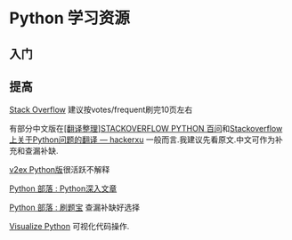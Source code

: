 # Python 学习资源

## 入门

## 提高
[Stack Overflow](http://stackoverflow.com/questions/tagged/python?sort=votes&pageSize=15) 建议按votes/frequent刷完10页左右

有部分中文版在[\[翻译整理\]STACKOVERFLOW PYTHON 百问](http://www.wklken.me/posts/2013/07/20/python-stackoverflow-vote-top.html)和[Stackoverflow上关于Python问题的翻译 — hackerxu](https://www.gitbook.com/book/taizilongxu/stackoverflow-about-python/details) 一般而言.我建议先看原文.中文可作为补充和查漏补缺.

[v2ex Python版](https://www.v2ex.com/go/python)很活跃不解释

[Python 部落 : Python深入文章](http://python.freelycode.com/contribution/list/4)

[Python 部落 : 刷题宝](http://python.freelycode.com/examination/exercise/index) 查漏补缺好选择

[Visualize Python](http://pythontutor.com/visualize.html#mode=edit) 可视化代码操作.
